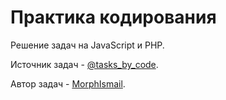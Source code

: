# Практика кодирования

Решение задач на JavaScript и PHP. 

Источник задач - [@tasks_by_code](https://t.me/tasks_by_code).

Автор задач - [MorphIsmail](https://github.com/morphIsmail).